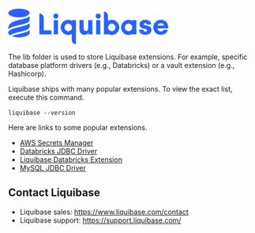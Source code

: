 <p align="left">
  <img src="../img/liquibase.png" alt="Liquibase Logo" title="Liquibase Logo" width="324" height="72">
</p>

The lib folder is used to store Liquibase extensions. For example, specific database platform drivers (e.g., Databricks) or a vault extension (e.g., Hashicorp).

Liquibase ships with many popular extensions. To view the exact list, execute this command.
```
liquibase --version
```

Here are links to some popular extensions.
* [AWS Secrets Manager](https://docs.liquibase.com/liquibase-pro/secrets-management/aws-secrets-mgr.html)
* [Databricks JDBC Driver](https://www.databricks.com/spark/jdbc-drivers-download)
* [Liquibase Databricks Extension](https://github.com/liquibase/liquibase-databricks)
* [MySQL JDBC Driver](https://dev.mysql.com/downloads/connector/j/)

## Contact Liquibase
* Liquibase sales: https://www.liquibase.com/contact
* Liquibase support: https://support.liquibase.com/